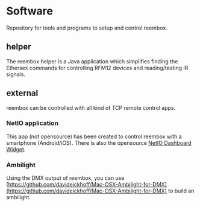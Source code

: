 Software
========

Repository for tools and programs to setup and control reembox.

## helper

The reembox helper is a Java application which simplifies finding the Ethersex commands for controlling RFM12 devices and reading/testing IR signals.


## external

reembox can be controlled with all kind of TCP remote control apps. 

### NetIO application
This app (not opensource) has been created to control reembox with a smartphone (Android/iOS). 
There is also the opensource [NetIO Dashboard Widget](https://github.com/davideickhoff/NetIO-OSX-Dashboard-Widget).

### Ambilight
Using the DMX output of reembox, you can use [https://github.com/davideickhoff/Mac-OSX-Ambilight-for-DMX](https://github.com/davideickhoff/Mac-OSX-Ambilight-for-DMX) to build an ambilight.